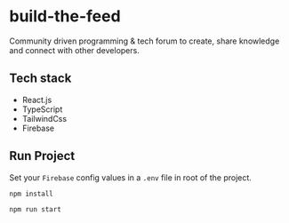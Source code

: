 # build-the-feed

Community driven programming &amp; tech forum to create, share knowledge and connect with other developers.

## Tech stack

- React.js
- TypeScript
- TailwindCss
- Firebase

## Run Project

Set your `Firebase` config values in a `.env` file in root of the project.

```bash
npm install
```

```bash
npm run start
```
